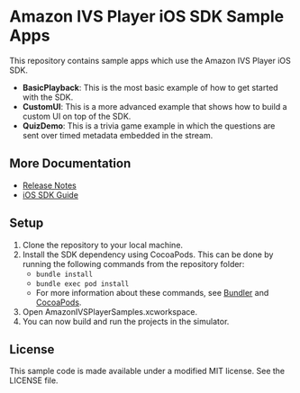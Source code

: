 # Amazon IVS Player iOS SDK Sample Apps

This repository contains sample apps which use the Amazon IVS Player iOS SDK.

+ **BasicPlayback**: This is the most basic example of how to get started with the SDK.
+ **CustomUI**: This is a more advanced example that shows how to build a custom UI on top of the SDK.
+ **QuizDemo**: This is a trivia game example in which the questions are sent over timed metadata embedded in the stream.

## More Documentation

+ [Release Notes](https://integ-docs-aws.amazon.com/ivs/latest/userguide/IVSPRN.html)
+ [iOS SDK Guide](https://integ-docs-aws.amazon.com/ivs/latest/userguide/SIPAG.html)

## Setup

1. Clone the repository to your local machine.
2. Install the SDK dependency using CocoaPods. This can be done by running the following commands from the repository folder:
   * `bundle install`
   * `bundle exec pod install`
   * For more information about these commands, see [Bundler](https://bundler.io/) and [CocoaPods](https://guides.cocoapods.org/using/getting-started.html).
3. Open AmazonIVSPlayerSamples.xcworkspace.
4. You can now build and run the projects in the simulator.

## License
This sample code is made available under a modified MIT license. See the LICENSE file.
